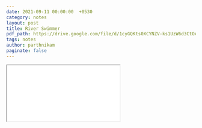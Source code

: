 ```yaml
---
date: 2021-09-11 00:00:00  +0530
category: notes
layout: post
title: River Swimmer
pdf_path: https://drive.google.com/file/d/1cyGQKts0XCYNZV-ks1UzW6d3CtOAiIgG/preview?usp=sharing
tags: notes
author: parthnikam
paginate: false
---
```


<iframe class="embed-pdf" src="{{ page.pdf_path }}#toolbar=0" seamless="seamless" scrolling="no" style="overflow:hidden"></iframe>
